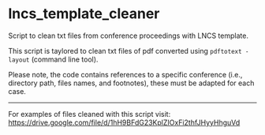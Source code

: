 # lncs_template_cleaner
Script to clean txt files from conference proceedings with LNCS template.

This script is taylored to clean txt files of pdf converted using `pdftotext -layout` (command line tool). 

Please note, the code contains references to a specific conference (i.e., directory path, files names, and footnotes),
these must be adapted for each case.

______

For examples of files cleaned with this script visit:
https://drive.google.com/file/d/1hH9BFdG23KplZIOxFi2thfJHyyHhguVd
